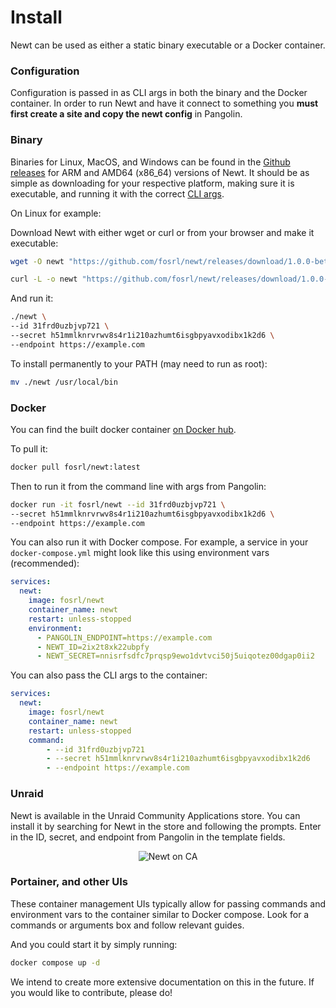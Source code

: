 # Install

Newt can be used as either a static binary executable or a Docker container.

### Configuration

Configuration is passed in as CLI args in both the binary and the Docker container. In order to run Newt and have it connect to something you **must first create a site and copy the newt config** in Pangolin.

### Binary

Binaries for Linux, MacOS, and Windows can be found in the [Github releases](https://github.com/fosrl/newt/releases) for ARM and AMD64 (x86_64) versions of Newt. It should be as simple as downloading for your respective platform, making sure it is executable, and running it with the correct [CLI args](/Newt/overview#cli-args).

On Linux for example:

Download Newt with either wget or curl or from your browser and make it executable:

```bash
wget -O newt "https://github.com/fosrl/newt/releases/download/1.0.0-beta.3/newt_linux_amd64" && chmod +x ./newt
```

```bash
curl -L -o newt "https://github.com/fosrl/newt/releases/download/1.0.0-beta.3/newt_linux_amd64" && chmod +x ./newt
```

And run it:

```bash
./newt \
--id 31frd0uzbjvp721 \
--secret h51mmlknrvrwv8s4r1i210azhumt6isgbpyavxodibx1k2d6 \
--endpoint https://example.com
```

To install permanently to your PATH (may need to run as root):

```bash
mv ./newt /usr/local/bin
```

### Docker

You can find the built docker container [on Docker hub](https://hub.docker.com/r/fosrl/newt).

To pull it: 

```bash
docker pull fosrl/newt:latest
```

Then to run it from the command line with args from Pangolin:

```bash
docker run -it fosrl/newt --id 31frd0uzbjvp721 \
--secret h51mmlknrvrwv8s4r1i210azhumt6isgbpyavxodibx1k2d6 \
--endpoint https://example.com
```

You can also run it with Docker compose. For example, a service in your `docker-compose.yml` might look like this using environment vars (recommended):

```yaml
services:
  newt:
    image: fosrl/newt
    container_name: newt
    restart: unless-stopped
    environment:
      - PANGOLIN_ENDPOINT=https://example.com
      - NEWT_ID=2ix2t8xk22ubpfy 
      - NEWT_SECRET=nnisrfsdfc7prqsp9ewo1dvtvci50j5uiqotez00dgap0ii2 
```

You can also pass the CLI args to the container:

```yaml
services:
  newt:
    image: fosrl/newt
    container_name: newt
    restart: unless-stopped
    command:
        - --id 31frd0uzbjvp721
        - --secret h51mmlknrvrwv8s4r1i210azhumt6isgbpyavxodibx1k2d6
        - --endpoint https://example.com
```

### Unraid

Newt is available in the Unraid Community Applications store. You can install it by searching for Newt in the store and following the prompts. Enter in the ID, secret, and endpoint from Pangolin in the template fields.

<p align="center">
    <img src={require("./img/unraid_store.png").default} alt="Newt on CA" style={{
        width: "400px",
        height: "auto"
    }}/>
</p>

### Portainer, and other UIs

These container management UIs typically allow for passing commands and environment vars to the container similar to Docker compose. Look for a commands or arguments box and follow relevant guides. 

And you could start it by simply running:

```bash
docker compose up -d
```

We intend to create more extensive documentation on this in the future. If you would like to contribute, please do!
